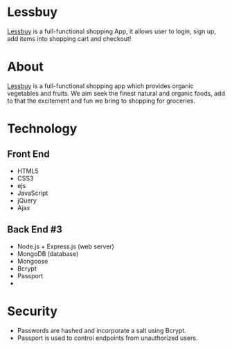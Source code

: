 # Lessbuy #
[Lessbuy](https://lessbuy.herokuapp.com/) is a full-functional shopping App, it allows user to login, sign up, add items into shopping cart and checkout!

# About #
[Lessbuy](https://lessbuy.herokuapp.com/) is a full-functional shopping app which provides organic vegetables and fruits. We aim seek the finest natural and organic foods, add to that the excitement and fun we bring to shopping for groceries.

# Technology #
## Front End ##
- HTML5
- CSS3
- ejs
- JavaScript
- jQuery
- Ajax
## Back End #3
- Node.js + Express.js (web server)
- MongoDB (database)
- Mongoose
- Bcrypt
- Passport
- 
# Security #
- Passwords are hashed and incorporate a salt using Bcrypt.
- Passport is used to control endpoints from unauthorized users.






